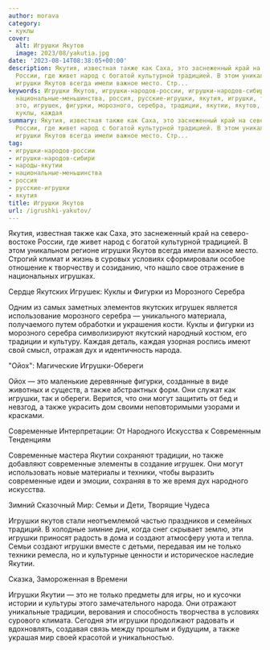 ```yaml
---
author: morava
category:
- куклы
cover:
  alt: Игрушки Якутов
  image: 2023/08/yakutia.jpg
date: '2023-08-14T08:38:05+00:00'
description: Якутия, известная также как Саха, это заснеженный край на северо-востоке
  России, где живет народ с богатой культурной традицией. В этом уникальном регионе
  игрушки Якутов всегда имели важное место. Стр...
keywords: Игрушки Якутов, игрушки-народов-россии, игрушки-народов-сибири, народы-якутии,
  национальные-меньшинства, россия, русские-игрушки, якутия, игрушки, также, современные,
  это, игрушек, фигурки, морозного, серебра, традиции, якутии, якутов, условиях, якутских,
  куклы, каждая
summary: Якутия, известная также как Саха, это заснеженный край на северо-востоке
  России, где живет народ с богатой культурной традицией. В этом уникальном регионе
  игрушки Якутов всегда имели важное место. Стр...
tag:
- игрушки-народов-россии
- игрушки-народов-сибири
- народы-якутии
- национальные-меньшинства
- россия
- русские-игрушки
- якутия
title: Игрушки Якутов
url: /igrushki-yakutov/
---
```


Якутия, известная также как Саха, это заснеженный край на северо-востоке России, где живет народ с богатой культурной традицией. В этом уникальном регионе игрушки Якутов всегда имели важное место. Строгий климат и жизнь в суровых условиях сформировали особое отношение к творчеству и созиданию, что нашло свое отражение в национальных игрушках.

Сердце Якутских Игрушек: Куклы и Фигурки из Морозного Серебра

Одним из самых заметных элементов якутских игрушек является использование морозного серебра — уникального материала, получаемого путем обработки и украшения кости. Куклы и фигурки из морозного серебра символизируют якутский народный костюм, его традиции и культуру. Каждая деталь, каждая узорная роспись имеют свой смысл, отражая дух и идентичность народа.

"Ойох": Магические Игрушки-Обереги

Ойох — это маленькие деревянные фигурки, созданные в виде животных и существ, а также абстрактных форм. Они служат как игрушки, так и обереги. Верится, что они могут защитить от бед и невзгод, а также украсить дом своими неповторимыми узорами и красками.

Современные Интерпретации: От Народного Искусства к Современным Тенденциям

Современные мастера Якутии сохраняют традиции, но также добавляют современные элементы в создание игрушек. Они могут использовать новые материалы и техники, чтобы выразить современные идеи и эмоции, сохраняя в то же время дух народного искусства.

Зимний Сказочный Мир: Семьи и Дети, Творящие Чудеса

Игрушки якутов стали неотъемлемой частью праздников и семейных традиций. В холодные зимние дни, когда снег скрывает землю, эти игрушки приносят радость в дома и создают атмосферу уюта и тепла. Семьи создают игрушки вместе с детьми, передавая им не только техники ремесла, но и культурные ценности и историческое наследие Якутии.

Сказка, Замороженная в Времени

Игрушки Якутии — это не только предметы для игры, но и кусочки истории и культуры этого замечательного народа. Они отражают уникальные традиции, верования и способность творчества в условиях сурового климата. Сегодня эти игрушки продолжают радовать и вдохновлять, создавая связь между прошлым и будущим, а также украшая мир своей красотой и уникальностью.